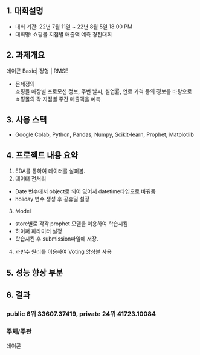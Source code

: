 ## **1. 대회설명**
* 대회 기간: 22년 7월 11일 ~ 22년 8월 5일 18:00 PM 
* 대회명: 쇼핑몰 지점별 매출액 예측 경진대회

## **2. 과제개요**
데이콘 Basic| 정형 | RMSE

* 문제정의<br>
쇼핑몰 매장별 프로모션 정보, 주변 날씨, 실업률, 연료 가격 등의 정보를 바탕으로 쇼핑몰의 각 지점별 주간 매출액을 예측

## **3. 사용 스택**
* Google Colab, Python, Pandas, Numpy, Scikit-learn, Prophet, Matplotlib
  
## **4. 프로젝트 내용 요약**
1. EDA를 통하여 데이터를 살펴봄.
2. 데이터 전처리
  - Date 변수에서 object로 되어 있어서 datetime타입으로 바꿔줌
  - holiday 변수 생성 후 공휴일 설정
3. Model
- store별로 각각 prophet 모델을 이용하여 학습시킴
- 하이퍼 파라미터 설정
- 학습시킨 후 submission파일에 저장.
4. 과반수 원리를 이용하여 Voting 앙상블 사용

## **5. 성능 향상 부분**


## **6. 결과**
### public 6위 33607.37419, private 24위 41723.10084

### **주체/주관**
데이콘
